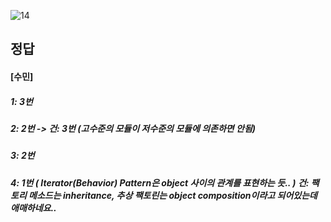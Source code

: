 ![14](https://user-images.githubusercontent.com/69576676/132935663-87be3618-2cc2-4d33-a377-baf3342285ed.JPG)

정답
-----
#### [수민]
##### 1: 3번
##### 2: 2번 -> 건: 3번 (고수준의 모듈이 저수준의 모듈에 의존하면 안됨)
##### 3: 2번
##### 4: 1번 ( Iterator(Behavior) Pattern은 object 사이의 관계를 표현하는 듯.. ) 건: 팩토리 메소드는 inheritance, 추상 팩토린는 object composition이라고 되어있는데 애매하네요..
